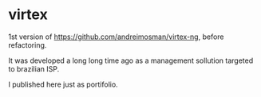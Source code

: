# virtex

1st version of https://github.com/andreimosman/virtex-ng, before refactoring.

It was developed a long long time ago as a management sollution targeted to brazilian ISP.

I published here just as portifolio.

